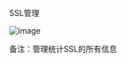 SSL管理

![image](https://user-images.githubusercontent.com/90588289/133752471-346ab140-7cc0-417f-b1d8-b6625db1f05e.png)

备注：管理统计SSL的所有信息

